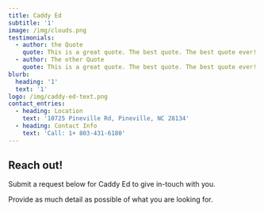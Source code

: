 ```yaml
---
title: Caddy Ed
subtitle: '1'
image: /img/clouds.png
testimonials:
  - author: the Quote
    quote: This is a great quote. The best quote. The best quote ever!
  - author: The other Quote
    quote: This is a great quote. The best quote. The best quote ever! I know it is!
blurb:
  heading: '1'
  text: '1'
logo: /img/caddy-ed-text.png
contact_entries:
  - heading: Location
    text: '10725 Pineville Rd, Pineville, NC 28134'
  - heading: Contact Info
    text: 'Call: 1+ 803-431-6180'
---
```

## **Reach out!**

Submit a request below for Caddy Ed to give in-touch with you. 

Provide as much detail as possible of what you are looking for.
